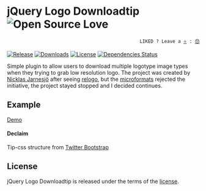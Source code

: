 # jQuery Logo Downloadtip ![Open Source Love](https://badges.frapsoft.com/os/v3/open-source.svg?v=103)

<p align="right">
  <code>LIKED ? Leave a <a href="https://github.com/tiagoporto/jquery-logo-downloadtip">⭐</a> : <a href="https://github.com/tiagoporto/jquery-logo-downloadtip/issues">😞</a></code>
</p>

[![Release](https://img.shields.io/npm/v/jquery-logo-downloadtip.svg?style=flat-square&label=release)](https://github.com/tiagoporto/jquery-logo-downloadtip/releases)
[![Downloads](https://img.shields.io/npm/dt/jquery-logo-downloadtip.svg?style=flat-square)](https://www.npmjs.com/package/jquery-logo-downloadtip)
[![License](https://img.shields.io/github/license/tiagoporto/jquery-logo-downloadtip.svg)](https://raw.githubusercontent.com/tiagoporto/jquery-logo-downloadtip/master/LICENSE)
[![Dependencies Status](https://img.shields.io/david/tiagoporto/jquery-logo-downloadtip.svg?style=flat-square)](https://david-dm.org/tiagoporto/jquery-logo-downloadtip)

<!-- [![Build Status](https://travis-ci.org/tiagoporto/jquery-logo-downloadtip.svg)](https://travis-ci.org/tiagoporto/jquery-logo-downloadtip) -->
<!-- [![Coverage Status](https://img.shields.io/coveralls/tiagoporto/jquery-logo-downloadtip.svg)](https://coveralls.io/github/tiagoporto/jquery-logo-downloadtip) -->
<!-- [![devDependencies Status](https://img.shields.io/david/dev/tiagoporto/jquery-logo-downloadtip.svg?style=flat-square)](https://david-dm.org/tiagoporto/jquery-logo-downloadtip#info=devDependencies) -->

Simple plugin to allow users to download multiple logotype image types when they trying to grab low resolution logo.
The project was created by [Nicklas Jarnesjö](http://www.jarnesjo.net/) after seeing [relogo](http://relogo.org/), but the [microformats](http://microformats.org/wiki/rel-logo) rejected the initiative, the project stayed stopped and I decided continues.

## Example
[Demo](http://tiagoporto.github.io/jquery-logo-downloadtip/)

#### Declaim
Tip-css structure from [Twitter Bootstrap](http://twitter.github.com/bootstrap/)

## License

jQuery Logo Downloadtip is released under the terms of the [license](LICENSE).

